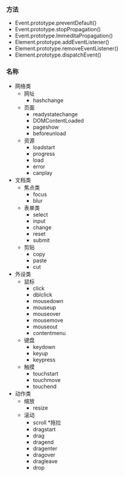### 方法
* Event.prototype.preventDefault()
* Event.prototype.stopPropagation()
* Event.prototype.ImmeditaPropagation()
* Element.prototype.addEventListener()
* Element.prototype.removeEventListener()
* Element.prototype.dispatchEvent()

### 名称
* 网络类
    * 网址
        * hashchange
    * 页面
        * readystatechange
        * DOMContentLoaded
        * pageshow
        * beforeunload
    * 资源
        * loadstart
        * progress
        * load
        * error
        * canplay
* 文档类
    * 焦点类
        * focus
        * blur
    * 表单类
        * select
        * input
        * change
        * reset
        * submit
    * 剪贴
        * copy
        * paste
        * cut
* 外设类
    * 鼠标
        * click
        * dblclick
        * mousedown
        * mouseup
        * mouseover
        * mousemove
        * mouseout
        * contentmenu
    * 键盘
        * keydown
        * keyup
        * keypress
    * 触摸
        * touchstart
        * touchmove
        * touchend
* 动作类
    * 缩放
        * resize
    * 滚动
        * scroll
    *拖拉
        * dragstart
        * drag
        * dragend
        * dragenter
        * dragover
        * dragleave
        * drop
